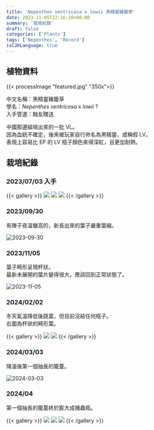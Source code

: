 ```yaml
---
title: 'Nepenthes ventricosa x lowii 黑精靈豬籠草'
date: 2023-11-05T22:16:28+08:00
summary: '栽培紀錄'
draft: false
categories: ['Plants']
tags: ['Nepenthes', 'Record']
isCJKLanguage: true
---
```


## 植物資料

{{< processImage "featured.jpg" "350x">}}

中文名稱：黑精靈豬籠草  
學名：*Nepenthes ventricosa* x *lowii* ?  
入手管道：蝕友贈送  

中國那邊組培出來的一批 VL。  
因為血統不確定，後來被玩家自行命名為黑精靈，或稱假 LV。  
表現上容易比 EP 的 LV 瓶子顏色來得深紅，且更加耐熱。  

## 栽培紀錄

### 2023/07/03 入手

{{< gallery >}}
<img src="./images/2023-07-30(2).jpg" class="grid-w50">
<img src="./images/2023-07-30(3).jpg" class="grid-w50">
<img src="./images/2023-07-30(1).jpg">
{{< /gallery >}}

### 2023/09/30

有陣子夜溫蠻高的，新長出來的葉子嚴重葉縮。  

![2023-09-30](./images/2023-09-30.jpg)

### 2023/11/05

葉子畸形呈現杯狀。  
最新未展開的葉片變得很大，應該回到正常狀態了。  

![2023-11-05](./images/2023-11-05.jpg)

### 2024/02/02

冬天氣溫降低後跳葉，但目前沒結任何瓶子。  
右圖為杯狀的畸形葉。  

{{< gallery >}}
  <img src="./images/2024-02-02(1).jpg" class="grid-w50">
  <img src="./images/2024-02-02(2).jpg" class="grid-w50">
{{< /gallery >}}

### 2024/03/03

降溫後第一個抽長的籠蔓。  

![2024-03-03](./images/2024-03-03.jpg)

### 2024/04

第一個抽長的籠蔓終於膨大成捕蟲瓶。  

{{< gallery >}}
  <img src="./images/2024-04-01.jpg" class="grid-w33">
  <img src="./images/2024-04-06.jpg" class="grid-w33">
  <img src="./images/2024-04-08.jpg" class="grid-w33">
{{< /gallery >}}
